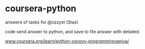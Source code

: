 # coursera-python
answers of tasks for @ozzyst (Stas)

code send answer to python, and save to file answer with detailed.

www.coursera.org/learn/python-osnovy-programmirovaniya/